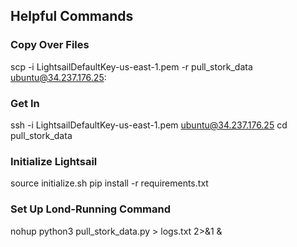 ## Helpful Commands

### Copy Over Files
scp -i LightsailDefaultKey-us-east-1.pem -r pull_stork_data ubuntu@34.237.176.25:

### Get In
ssh -i LightsailDefaultKey-us-east-1.pem ubuntu@34.237.176.25
cd pull_stork_data

### Initialize Lightsail
source initialize.sh
pip install -r requirements.txt

### Set Up Lond-Running Command
nohup python3 pull_stork_data.py > logs.txt 2>&1 &